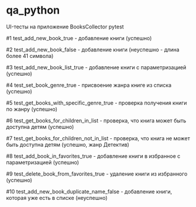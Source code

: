# qa_python

UI-тесты на приложение BooksCollector
pytest

#1 test_add_new_book_true - добавление книги (успешно)

#2 test_add_new_book_false - добавление книги (неуспешно - длина более 41 символа)

#3 test_add_new_book_list_true - добавление книги с параметризацией (успешно)

#4 test_set_book_genre_true - присвоение жанра книге из списка (успешно)

#5 test_get_books_with_specific_genre_true - проверка получения книги по жанру (успешно)

#6 test_get_books_for_children_in_list - проверка, что книга может быть доступна детям (успешно)

#7 test_get_books_for_children_not_in_list - проверка, что книга не может быть доступна детям (успешно, жанр Детектив)

#8 test_add_book_in_favorites_true - добавление книги в избранное с параметризацией (успешно)

#9 test_delete_book_from_favorites_true - удаление книги из избранного (успешно)

#10 test_add_new_book_duplicate_name_false - добавление книги, которая уже есть в списке (неуспешно)
